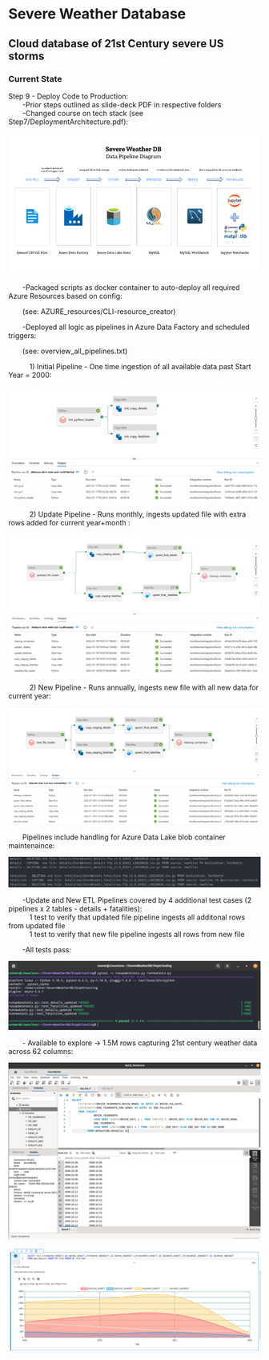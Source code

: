 # Severe Weather Database

## Cloud database of 21st Century severe US storms

### Current State

Step 9 - Deploy Code to Production:<br>
&emsp;&emsp;-Prior steps outlined as slide-deck PDF in respective folders<br>
&emsp;&emsp;-Changed course on tech stack (see Step7/DeploymentArchitecture.pdf):<br>

![alt text](https://github.com/conner-mcnicholas/SevereWeatherDB/blob/main/Step7/diagram_formats/final_archdiagram_mod.png?raw=true)

&emsp;&emsp;-Packaged scripts as docker container to auto-deploy all required Azure Resources based on config:<br>

&emsp;&emsp;(see: AZURE_resources/CLI-resource_creator)<br>

&emsp;&emsp;-Deployed all logic as pipelines in Azure Data Factory and scheduled triggers:<br>

&emsp;&emsp;(see: overview_all_pipelines.txt)<br>

&emsp;&emsp;&emsp;1) Initial Pipeline - One time ingestion of all available data past Start Year = 2000: <br>

![alt text](https://github.com/conner-mcnicholas/SevereWeatherDB/blob/main/Step9/imgs/full_init_pipeline.png?raw=true)<br>

&emsp;&emsp;&emsp;2) Update Pipeline - Runs monthly, ingests updated file with extra rows added for current year+month :<br>

![alt text](https://github.com/conner-mcnicholas/SevereWeatherDB/blob/main/Step9/imgs/full_update_pipeline.png?raw=true)<br>

&emsp;&emsp;&emsp;2) New Pipeline - Runs annually, ingests new file with all new data for current year:<br>

![alt text](https://github.com/conner-mcnicholas/SevereWeatherDB/blob/main/Step9/imgs/full_new_pipeline.png?raw=true)<br>

&emsp;&emsp;Pipelines include handling for Azure Data Lake blob container maintenaince:<br>

![alt text](https://github.com/conner-mcnicholas/SevereWeatherDB/blob/main/Step9/imgs/clean_containers_output.png?raw=true)<br>

&emsp;&emsp;-Update and New ETL Pipelines covered by 4 additional test cases (2 pipelines x 2 tables - details + fatalities):<br>
&emsp;&emsp;&emsp;1 test to verify that updated file pipeline ingests all additonal rows from updated file <br>
&emsp;&emsp;&emsp;1 test to verify that new file pipeline ingests all rows from new file <br>

&emsp;&emsp;-All tests pass:<br>

![alt text](https://github.com/conner-mcnicholas/SevereWeatherDB/blob/main/Step9/imgs/pipeline_test_success.png?raw=true)

&emsp;&emsp;- Available to explore -> 1.5M rows capturing 21st century weather data across 62 columns:<br>

![alt text](https://github.com/conner-mcnicholas/SevereWeatherDB/blob/main/Step8/imgs/mysqlworkbench_detdate.png?raw=true)

![alt text](https://github.com/conner-mcnicholas/SevereWeatherDB/blob/main/Step8/imgs/sanddance.png?raw=true)
